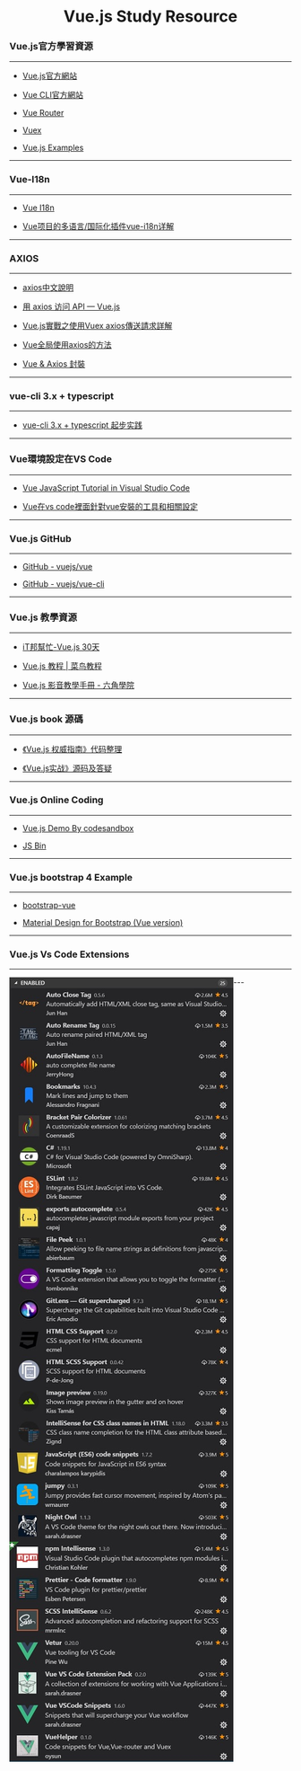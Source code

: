 <h1 align="center">Vue.js Study Resource</h1>

### Vue.js官方學習資源
---
* [Vue.js官方網站](https://cn.vuejs.org)

* [Vue CLI官方網站](https://cli.vuejs.org/zh/)

* [Vue Router](https://router.vuejs.org/zh/)

* [Vuex](https://vuex.vuejs.org/zh/)

* [Vue.js Examples](https://vuejsexamples.com)
---
### Vue-I18n
---
* [Vue I18n](https://kazupon.github.io/vue-i18n/zh/)

* [Vue项目的多语言/国际化插件vue-i18n详解](https://blog.csdn.net/qq_25324335/article/details/80767749)
---
### AXIOS
---
* [axios中文說明](https://www.kancloud.cn/yunye/axios)

* [用 axios 访问 API — Vue.js](https://cn.vuejs.org/v2/cookbook/using-axios-to-consume-apis.html)

* [Vue.js實戰之使用Vuex axios傳送請求詳解](https://codertw.com/前端開發/241890/)

* [Vue全局使用axios的方法](https://segmentfault.com/a/1190000013128858)

* [Vue & Axios 封裝](https://ithelp.ithome.com.tw/articles/10204698)
---
### vue-cli 3.x + typescript
---
* [vue-cli 3.x + typescript 起步实践](https://juejin.im/post/5c107ffde51d4519de4f2d0e)
---
### Vue環境設定在VS Code
---
* [Vue JavaScript Tutorial in Visual Studio Code](https://code.visualstudio.com/docs/nodejs/vuejs-tutorial)

* [Vue在vs code裡面針對vue安裝的工具和相關設定](https://dotblogs.com.tw/kinanson/2017/09/11/221519#1)
---
### Vue.js GitHub
---
* [GitHub - vuejs/vue](https://github.com/vuejs/vue)

* [GitHub - vuejs/vue-cli](https://github.com/vuejs/vue-cli)
---
### Vue.js 教學資源
---
* [iT邦幫忙-Vue.js 30天](https://ithelp.ithome.com.tw/users/20103424/ironman/1049)

* [Vue.js 教程 | 菜鸟教程](www.runoob.com/vue2/vue-tutorial.html)

* [Vue.js 影音教學手冊 - 六角學院 ](https://quip.com/N3iKAEDJEVmD)
---
### Vue.js book 源碼
---
* [《Vue.js 权威指南》代码整理](https://github.com/koalashane/vuejs-code)

* [《Vue.js实战》源码及答疑](https://github.com/icarusion/vue-book)
---
### Vue.js Online Coding
---
* [Vue.js Demo By codesandbox](https://codesandbox.io/s/v6q0278x73)

* [JS Bin](https://jsbin.com/?html,js,output)

---
### Vue.js bootstrap 4 Example
---
* [bootstrap-vue](https://bootstrap-vue.js.org/)

* [Material Design for Bootstrap (Vue version)](https://mdbootstrap.com/docs/vue/)
---
### Vue.js Vs Code Extensions
---
<img src="https://github.com/carlwu67/Vue.js-Study/blob/master/VsCode_Vue%20_Extensions01.jpg" align="left" />
<img src="https://github.com/carlwu67/Vue.js-Study/blob/master/VsCode_Vue%20_Extensions02.jpg" align="left" />
---
